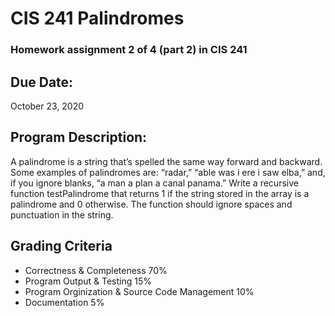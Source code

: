 # CIS 241 Palindromes
### Homework assignment 2 of 4 (part 2) in CIS 241


## Due Date:

  October 23, 2020
  
## Program Description:
A palindrome is a string that’s spelled the same way forward and backward. Some examples of palindromes are: “radar,” “able was i ere i saw elba,” and, if you ignore blanks, “a man a plan a canal panama.” Write a recursive function testPalindrome that returns 1 if the string stored in the array is a palindrome and 0 otherwise. The function should ignore spaces and punctuation in the string. 

## Grading Criteria
* Correctness & Completeness 70%
* Program Output & Testing 15%
* Program Orginization & Source Code Management 10%
* Documentation 5%

